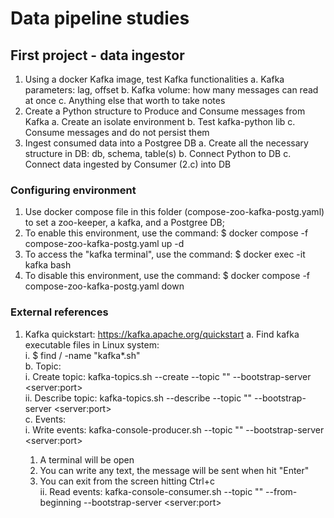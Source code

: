# Data pipeline studies

## First project - data ingestor

1. Using a docker Kafka image, test Kafka functionalities
  a. Kafka parameters: lag, offset
  b. Kafka volume: how many messages can read at once
  c. Anything else that worth to take notes
2. Create a Python structure to Produce and Consume messages from Kafka
  a. Create an isolate environment
  b. Test kafka-python lib
  c. Consume messages and do not persist them
3. Ingest consumed data into a Postgree DB
  a. Create all the necessary structure in DB: db, schema, table(s)
  b. Connect Python to DB
  c. Connect data ingested by Consumer (2.c) into DB

### Configuring environment

1. Use docker compose file in this folder (compose-zoo-kafka-postg.yaml) to set a zoo-keeper, a kafka, and a Postgree DB;  
2. To enable this environment, use the command: $ docker compose -f compose-zoo-kafka-postg.yaml up -d  
3. To access the "kafka terminal", use the command: $ docker exec -it kafka bash  
4. To disable this environment, use the command: $ docker compose -f compose-zoo-kafka-postg.yaml down   

### External references

1. Kafka quickstart: https://kafka.apache.org/quickstart
  a. Find kafka executable files in Linux system:  
    i. $ find / -name "kafka*.sh"  
  b. Topic:   
    i. Create topic: kafka-topics.sh --create --topic "<topic-name>" --bootstrap-server \<server:port\>  
    ii. Describe topic: kafka-topics.sh --describe --topic "<topic-name>" --bootstrap-server \<server:port\>  
  c. Events:  
    i. Write events: kafka-console-producer.sh --topic "<topic-name>" --bootstrap-server \<server:port\>  
      1. A terminal will be open  
      2. You can write any text, the message will be sent when hit "Enter"  
      3. You can exit from the screen hitting Ctrl+c  
    ii. Read events: kafka-console-consumer.sh --topic "<topic-name>" --from-beginning --bootstrap-server \<server:port\>  
  

